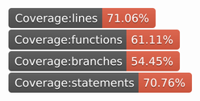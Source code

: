 ![Coverage lines](/.github/badges/badge-lines.svg)
![Coverage functions](/.github/badges/badge-functions.svg)
![Coverage branches](/.github/badges/badge-branches.svg)
![Coverage statements](/.github/badges/badge-statements.svg)
